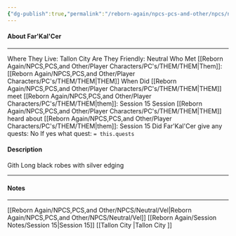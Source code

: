 ```yaml
---
{"dg-publish":true,"permalink":"/reborn-again/npcs-pcs-and-other/npcs/neutral/far-kal-cer/"}
---
```



#### About Far'Kal'Cer
---
Where They Live: Tallon City 
Are They Friendly: Neutral
Who Met [[Reborn Again/NPCS,PCS,and Other/Player Characters/PC's/THEM/THEM\|Them]]: [[Reborn Again/NPCS,PCS,and Other/Player Characters/PC's/THEM/THEM\|THEM]]
When Did [[Reborn Again/NPCS,PCS,and Other/Player Characters/PC's/THEM/THEM\|THEM]] meet [[Reborn Again/NPCS,PCS,and Other/Player Characters/PC's/THEM/THEM\|them]]: Session 15
Session [[Reborn Again/NPCS,PCS,and Other/Player Characters/PC's/THEM/THEM\|THEM]] heard about [[Reborn Again/NPCS,PCS,and Other/Player Characters/PC's/THEM/THEM\|them]]: Session 15
Did Far'Kal'Cer give any quests: No
	If yes what quest: `= this.quests`


#### Description
Gith 
Long black robes with silver edging 


---

#### Notes
---

[[Reborn Again/NPCS,PCS,and Other/NPCS/Neutral/Vel\|Reborn Again/NPCS,PCS,and Other/NPCS/Neutral/Vel]]
[[Reborn Again/Session Notes/Session 15\|Session 15]]
[[Tallon City \|Tallon City ]]

